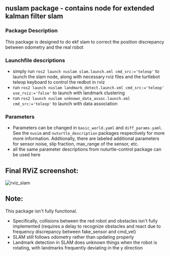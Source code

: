 ## nuslam package - contains node for extended kalman filter slam

### Package Description
This package is designed to do ekf slam to correct the position discrepancy between odometry and the real robot

### Launchfile descriptions
* simply run `ros2 launch nuslam slam.launch.xml cmd_src:='teleop'` to launch the slam node, along with necessary rviz files and the turtlebot teleop keyboard to control the redbot in rviz
* run `ros2 launch nuslam landmark_detect.launch.xml cmd_src:='teleop' use_rviz:='false'` to launch with landmark clustering
* run `ros2 launch nuslam unknown_data_assoc.launch.xml cmd_src:='teleop'` to launch with data association

### Parameters
* Parameters can be changed in `basic_world.yaml` and `diff_params.yaml`. See the `nusim` and `nuturtle_description` packages respectively for more more information. Addtionally, there are labeled additional parameters for sensor noise, slip fraction, max_range of the sensor, etc.
* all the same parameter descriptions from nuturtle-control package can be used here

## Final RViZ screenshot:
![rviz_slam](https://user-images.githubusercontent.com/10903052/222858761-2a350b7a-70c5-47a5-be5b-78a4aaab9590.png)

## Note:
This package isn't fully functional. 
* Specifically, collisions between the red robot and obstacles isn't fully implemented (requires a delay to recognize obstacles and react due to frequency discrepancy between fake_sensor and cmd_vel)
* SLAM still follows odometry rather than updating properly
* Landmark detection in SLAM does unknown things when the robot is rotating, with landmarks frequently deviating in the y direction
